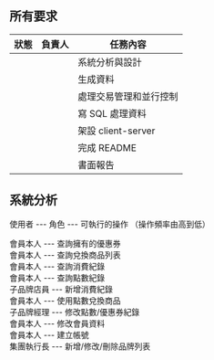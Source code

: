 ## 所有要求
| 狀態 | 負責人 | 任務內容                   |
|------|--------|----------------------------|
|      |        | 系統分析與設計             |
|      |        | 生成資料                   |
|      |        | 處理交易管理和並行控制     |
|      |        | 寫 SQL 處理資料            |
|      |        | 架設 client-server         |
|      |        | 完成 README                |
|      |        | 書面報告                   |


## 系統分析

使用者 --- 角色 --- 可執行的操作  （操作頻率由高到低）   

會員本人 --- 查詢擁有的優惠券   
會員本人 --- 查詢兌換商品列表   
會員本人 --- 查詢消費紀錄   
會員本人 --- 查詢點數紀錄   
子品牌店員 --- 新增消費紀錄   
會員本人 --- 使用點數兌換商品   
子品牌經理 --- 修改點數/優惠券紀錄   
會員本人 --- 修改會員資料   
會員本人 --- 建立帳號   
集團執行長 --- 新增/修改/刪除品牌列表   


